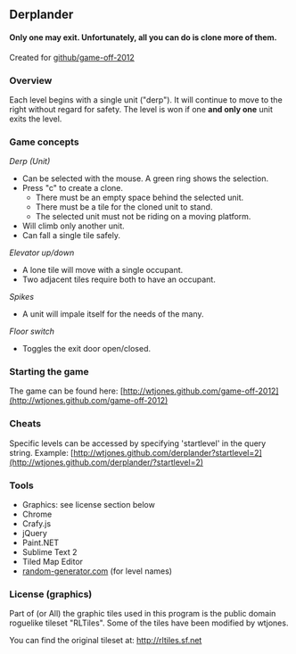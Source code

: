 ## Derplander
#### Only one may exit. Unfortunately, all you can do is clone more of them.

Created for [github/game-off-2012](https://github.com/github/game-off-2012)

### Overview

Each level begins with a single unit ("derp"). It will continue to move to the right without regard for safety. The level is won if one **and only one** unit exits the level.

### Game concepts

*Derp (Unit)*

* Can be selected with the mouse. A green ring shows the selection.
* Press "c" to create a clone.
  * There must be an empty space behind the selected unit.
  * There must be a tile for the cloned unit to stand.
  * The selected unit must not be riding on a moving platform.
* Will climb only another unit.
* Can fall a single tile safely.

*Elevator up/down*

* A lone tile will move with a single occupant.
* Two adjacent tiles require both to have an occupant.

*Spikes*

* A unit will impale itself for the needs of the many.

*Floor switch*

* Toggles the exit door open/closed.


### Starting the game
The game can be found here: [http://wtjones.github.com/game-off-2012](http://wtjones.github.com/game-off-2012)


### Cheats
Specific levels can be accessed by specifying 'startlevel' in the query string. Example: [http://wtjones.github.com/derplander?startlevel=2](http://wtjones.github.com/derplander/?startlevel=2)

### Tools

* Graphics: see license section below
* Chrome
* Crafy.js
* jQuery
* Paint.NET
* Sublime Text 2
* Tiled Map Editor
* [random-generator.com](http://random-generator.com/index.php?title=Castle) (for level names)

### License (graphics)

Part of (or All) the graphic tiles used in this program is the public
domain roguelike tileset "RLTiles".
Some of the tiles have been modified by wtjones.

You can find the original tileset at:
http://rltiles.sf.net

